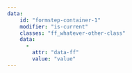 ```yaml
---
data:
    id: "formstep-container-1"
    modifier: "is-current"
    classes: "ff_whatever-other-class"
    data:
      -
        attr: "data-ff"
        value: "value"        
---
```


